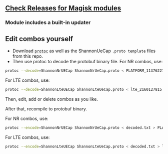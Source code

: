 ## [Check Releases for Magisk modules](https://github.com/high3eam/pixel9-EU-combos/releases)
### Module includes a built-in updater
## Edit combos yourself
- Download [`protoc`](https://github.com/protocolbuffers/protobuf/releases) as well as the ShannonUeCap `.proto template` files from this repo.
- Then use protoc to decode the protobuf binary file.
For NR combos, use:
```sh
protoc --decode=ShannonNrUECap ShannonNrUeCap.proto < PLATFORM_11376227466629817631.binarypb > decoded.txt
```
For LTE combos, use:
```sh
protoc --decode=ShannonLteUECap ShannonLteUeCap.proto < lte_2160127815.binarypb > decoded.txt
```
Then, edit, add or delete combos as you like.

After that, recompile to protobuf binary.

For NR combos, use:
```sh
protoc --encode=ShannonNrUECap ShannonNrUeCap.proto < decoded.txt > PLATFORM_11376227466629817631.binarypb
```
For LTE combos, use:
```sh
protoc --encode=ShannonLteUECap ShannonLteUeCap.proto < decoded.txt > lte_2160127815.binarypb
```
